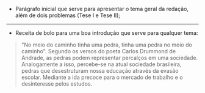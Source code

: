 - Parágrafo inicial que serve para apresentar o tema geral da redação, além de dois problemas (Tese I e Tese II);

---

- Receita de bolo para uma boa introdução que serve para qualquer tema:
>"No meio do caminho tinha uma pedra, tinha uma pedra no meio do caminho". Segundo os versos do poeta Carlos Drummond de Andrade, as pedras podem representar percalços em uma sociedade. Analogamente a isso, percebe-se na atual sociedade brasileira, pedras que desestruturam nossa educação através da evasão escolar. Mediante a ida precoce para o mercado de trabalho e o desinteresse pelos estudos.